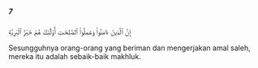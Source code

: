 ##### 7

<span class="ayah">إِنَّ ٱلَّذِينَ ءَامَنُوا۟ وَعَمِلُوا۟ ٱلصَّٰلِحَٰتِ أُو۟لَٰٓئِكَ هُمْ خَيْرُ ٱلْبَرِيَّةِ</span>

<span class="ayah_translation">Sesungguhnya orang-orang yang beriman dan mengerjakan amal saleh, mereka itu adalah sebaik-baik makhluk.</span>
